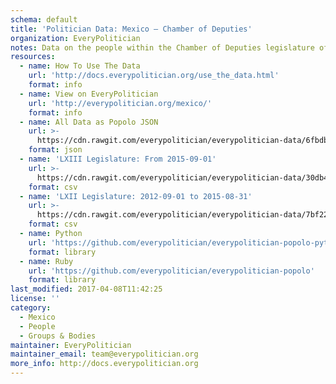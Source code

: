 ```yaml
---
schema: default
title: 'Politician Data: Mexico — Chamber of Deputies'
organization: EveryPolitician
notes: Data on the people within the Chamber of Deputies legislature of Mexico.
resources:
  - name: How To Use The Data
    url: 'http://docs.everypolitician.org/use_the_data.html'
    format: info
  - name: View on EveryPolitician
    url: 'http://everypolitician.org/mexico/'
    format: info
  - name: All Data as Popolo JSON
    url: >-
      https://cdn.rawgit.com/everypolitician/everypolitician-data/6fbdbe1041ac8a23e4af7a740632030985279962/data/Mexico/Deputies/ep-popolo-v1.0.json
    format: json
  - name: 'LXIII Legislature: From 2015-09-01'
    url: >-
      https://cdn.rawgit.com/everypolitician/everypolitician-data/30db4d9e2795ce92fa6139805b591101fabfdf00/data/Mexico/Deputies/term-63.csv
    format: csv
  - name: 'LXII Legislature: 2012-09-01 to 2015-08-31'
    url: >-
      https://cdn.rawgit.com/everypolitician/everypolitician-data/7bf22d791c9717a01083e5b4e7c48ea8a656e7a7/data/Mexico/Deputies/term-62.csv
    format: csv
  - name: Python
    url: 'https://github.com/everypolitician/everypolitician-popolo-python'
    format: library
  - name: Ruby
    url: 'https://github.com/everypolitician/everypolitician-popolo'
    format: library
last_modified: 2017-04-08T11:42:25
license: ''
category:
  - Mexico
  - People
  - Groups & Bodies
maintainer: EveryPolitician
maintainer_email: team@everypolitician.org
more_info: http://docs.everypolitician.org
---
```

